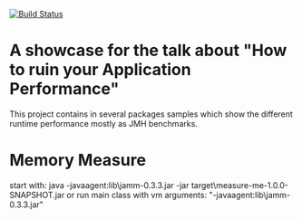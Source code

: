 [![Build Status](https://travis-ci.org/Mr-Steel/performance_ruiner.png?branch=master)](https://travis-ci.org/Mr-Steel/performance_ruiner)
# A showcase for the talk about "How to ruin your Application Performance"
This project contains in several packages samples which show the different runtime performance mostly as JMH benchmarks.


# Memory Measure
start with: java -javaagent:lib\jamm-0.3.3.jar -jar target\measure-me-1.0.0-SNAPSHOT.jar
or run main class with vm arguments: "-javaagent:lib\jamm-0.3.3.jar"